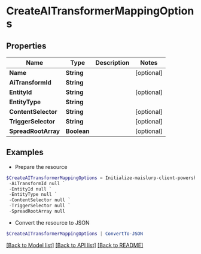 # CreateAITransformerMappingOptions
## Properties

Name | Type | Description | Notes
------------ | ------------- | ------------- | -------------
**Name** | **String** |  | [optional] 
**AiTransformId** | **String** |  | 
**EntityId** | **String** |  | [optional] 
**EntityType** | **String** |  | 
**ContentSelector** | **String** |  | [optional] 
**TriggerSelector** | **String** |  | [optional] 
**SpreadRootArray** | **Boolean** |  | [optional] 

## Examples

- Prepare the resource
```powershell
$CreateAITransformerMappingOptions = Initialize-maislurp-client-powershellCreateAITransformerMappingOptions  -Name null `
 -AiTransformId null `
 -EntityId null `
 -EntityType null `
 -ContentSelector null `
 -TriggerSelector null `
 -SpreadRootArray null
```

- Convert the resource to JSON
```powershell
$CreateAITransformerMappingOptions | ConvertTo-JSON
```

[[Back to Model list]](../README#documentation-for-models) [[Back to API list]](../README#documentation-for-api-endpoints) [[Back to README]](../README)

